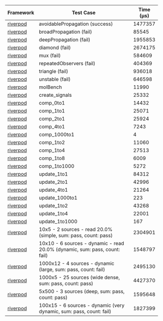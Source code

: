 | Framework | Test Case | Time (μs) |
| --- | --- | --- |
| [riverpod](https://github.com/rrousselGit/riverpod) | avoidablePropagation (success) | 1477357 |
| [riverpod](https://github.com/rrousselGit/riverpod) | broadPropagation (fail) | 85545 |
| [riverpod](https://github.com/rrousselGit/riverpod) | deepPropagation (fail) | 1955853 |
| [riverpod](https://github.com/rrousselGit/riverpod) | diamond (fail) | 2674175 |
| [riverpod](https://github.com/rrousselGit/riverpod) | mux (fail) | 584609 |
| [riverpod](https://github.com/rrousselGit/riverpod) | repeatedObservers (fail) | 404369 |
| [riverpod](https://github.com/rrousselGit/riverpod) | triangle (fail) | 936018 |
| [riverpod](https://github.com/rrousselGit/riverpod) | unstable (fail) | 646598 |
| [riverpod](https://github.com/rrousselGit/riverpod) | molBench | 11990 |
| [riverpod](https://github.com/rrousselGit/riverpod) | create_signals | 25332 |
| [riverpod](https://github.com/rrousselGit/riverpod) | comp_0to1 | 14432 |
| [riverpod](https://github.com/rrousselGit/riverpod) | comp_1to1 | 25071 |
| [riverpod](https://github.com/rrousselGit/riverpod) | comp_2to1 | 25924 |
| [riverpod](https://github.com/rrousselGit/riverpod) | comp_4to1 | 7243 |
| [riverpod](https://github.com/rrousselGit/riverpod) | comp_1000to1 | 4 |
| [riverpod](https://github.com/rrousselGit/riverpod) | comp_1to2 | 11060 |
| [riverpod](https://github.com/rrousselGit/riverpod) | comp_1to4 | 27513 |
| [riverpod](https://github.com/rrousselGit/riverpod) | comp_1to8 | 6009 |
| [riverpod](https://github.com/rrousselGit/riverpod) | comp_1to1000 | 5272 |
| [riverpod](https://github.com/rrousselGit/riverpod) | update_1to1 | 84312 |
| [riverpod](https://github.com/rrousselGit/riverpod) | update_2to1 | 42996 |
| [riverpod](https://github.com/rrousselGit/riverpod) | update_4to1 | 21264 |
| [riverpod](https://github.com/rrousselGit/riverpod) | update_1000to1 | 223 |
| [riverpod](https://github.com/rrousselGit/riverpod) | update_1to2 | 43268 |
| [riverpod](https://github.com/rrousselGit/riverpod) | update_1to4 | 22001 |
| [riverpod](https://github.com/rrousselGit/riverpod) | update_1to1000 | 167 |
| [riverpod](https://github.com/rrousselGit/riverpod) | 10x5 - 2 sources - read 20.0% (simple, sum: pass, count: pass) | 2304901 |
| [riverpod](https://github.com/rrousselGit/riverpod) | 10x10 - 6 sources - dynamic - read 20.0% (dynamic, sum: pass, count: fail) | 1548797 |
| [riverpod](https://github.com/rrousselGit/riverpod) | 1000x12 - 4 sources - dynamic (large, sum: pass, count: fail) | 2495130 |
| [riverpod](https://github.com/rrousselGit/riverpod) | 1000x5 - 25 sources (wide dense, sum: pass, count: pass) | 4427370 |
| [riverpod](https://github.com/rrousselGit/riverpod) | 5x500 - 3 sources (deep, sum: pass, count: pass) | 1595648 |
| [riverpod](https://github.com/rrousselGit/riverpod) | 100x15 - 6 sources - dynamic (very dynamic, sum: pass, count: fail) | 1827399 |
